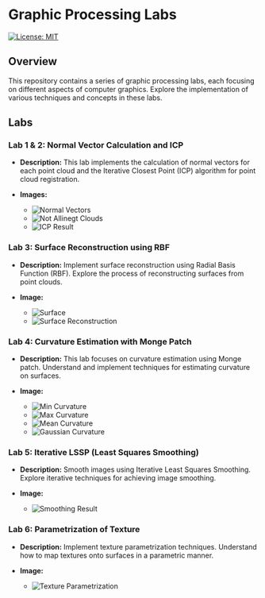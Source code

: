 # Graphic Processing Labs

[![License: MIT](https://img.shields.io/badge/License-MIT-yellow.svg)](https://opensource.org/licenses/MIT)

## Overview

This repository contains a series of graphic processing labs, each focusing on different aspects of computer graphics. Explore the implementation of various techniques and concepts in these labs.

## Labs

### Lab 1 & 2: Normal Vector Calculation and ICP

- **Description:** This lab implements the calculation of normal vectors for each point cloud and the Iterative Closest Point (ICP) algorithm for point cloud registration.

- **Images:**
  - ![Normal Vectors](./Lab1-2/images/normal.png)
  - ![Not Allinegt Clouds](./Lab1-2/images/begin_not_alligned.png)
  - ![ICP Result](./Lab1-2/images/ICP.png)

### Lab 3: Surface Reconstruction using RBF

- **Description:** Implement surface reconstruction using Radial Basis Function (RBF). Explore the process of reconstructing surfaces from point clouds.

- **Image:**
  - ![Surface](./Lab3/images/corrupted.png)
  - ![Surface Reconstruction](./Lab3/images/reconstruct.png)

### Lab 4: Curvature Estimation with Monge Patch

- **Description:** This lab focuses on curvature estimation using Monge patch. Understand and implement techniques for estimating curvature on surfaces.

- **Image:**
  - ![Min Curvature](./Lab4/images/min.png)
  - ![Max Curvature](./Lab4/images/max.png)
  - ![Mean Curvature](./Lab4/images/mean.png)
  - ![Gaussian Curvature](./Lab4/images/min.png)

### Lab 5: Iterative LSSP (Least Squares Smoothing)

- **Description:** Smooth images using Iterative Least Squares Smoothing. Explore iterative techniques for achieving image smoothing.

- **Image:**
  - ![Smoothing Result](./Lab5/images/smoothed.png)

### Lab 6: Parametrization of Texture

- **Description:** Implement texture parametrization techniques. Understand how to map textures onto surfaces in a parametric manner.

- **Image:**
  - ![Texture Parametrization](./lab6/images/param.png)
